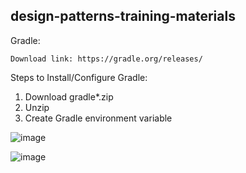 ## design-patterns-training-materials

Gradle:
```
Download link: https://gradle.org/releases/
```

Steps to Install/Configure Gradle:
1. Download gradle*.zip
2. Unzip
3. Create Gradle environment variable

![image](https://user-images.githubusercontent.com/33369327/166109203-ae5258bc-16b1-460b-bb9d-027bd22bf7c1.png)

![image](https://user-images.githubusercontent.com/33369327/166109217-64fcee32-b2a0-47a4-a61c-da7a7542a222.png)
